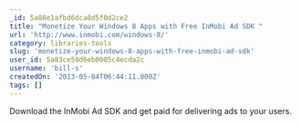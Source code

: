 ```yaml
---
_id: 5a88e1afbd6dca0d5f0d2ce2
title: "Monetize Your Windows 8 Apps with Free InMobi Ad SDK "
url: 'http://www.inmobi.com/windows-8/'
category: libraries-tools
slug: 'monetize-your-windows-8-apps-with-free-inmobi-ad-sdk'
user_id: 5a83ce59d6eb0005c4ecda2c
username: 'bill-s'
createdOn: '2013-05-04T06:44:11.000Z'
tags: []
---
```


Download the InMobi Ad SDK and get paid for delivering ads to your users.
